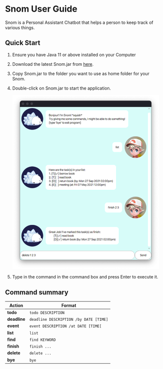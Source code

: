 # Snom User Guide
Snom is a Personal Assistant Chatbot that helps a person to keep track of various things.

## Quick Start
1. Ensure you have Java 11 or above installed on your Computer
2. Download the latest Snom.jar from [here](https://github.com/se-edu/addressbook-level3/releases).
3. Copy Snom.jar to the folder you want to use as home folder for your Snom.
4. Double-click on Snom.jar to start the application. <br>

   ![Ui](docs/Ui.png)
5. Type in the command in the command box and press Enter to execute it.

## Command summary

Action | Format
--------|------------------
**todo** | `todo DESCRIPTION`
**deadline** | `deadline DESCRIPTION /by DATE [TIME]`
**event** | `event DESCRIPTION /at DATE [TIME[`
**list** | `list`
**find** | `find KEYWORD`
**finish** | `finish ...`
**delete** | `delete ...`
**bye** | `bye`